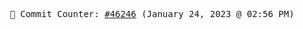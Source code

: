 <p align="center">
    <samp>
        📮 Commit Counter: <a href="https://github.com/Javascript-void0/Javascript-void0/commits/main">#46246</a> (January 24, 2023 @ 02:56 PM)
    </samp>
</p>